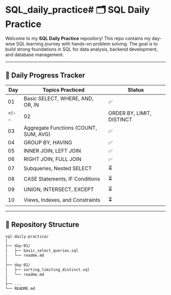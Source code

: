 # SQL_daily_practice# 🗂️ SQL Daily Practice

Welcome to my **SQL Daily Practice** repository! This repo contains my day-wise SQL learning journey with hands-on problem solving. The goal is to build strong foundations in SQL for data analysis, backend development, and database management.

---

## 📅 Daily Progress Tracker

| Day | Topics Practiced                         | Status |
|-----|------------------------------------------|--------|
| 01  | Basic SELECT, WHERE, AND, OR, IN         | ✅     |
<!-- | 02  | ORDER BY, LIMIT, DISTINCT           | ✅     |
| 03  | Aggregate Functions (COUNT, SUM, AVG)    | ✅     |
| 04  | GROUP BY, HAVING                         | ✅     |
| 05  | INNER JOIN, LEFT JOIN                    | ✅     |
| 06  | RIGHT JOIN, FULL JOIN                    | ✅     |
| 07  | Subqueries, Nested SELECT                | ⏳     |
| 08  | CASE Statements, IF Conditions           | ⏳     |
| 09  | UNION, INTERSECT, EXCEPT                 | ⏳     |
| 10  | Views, Indexes, and Constraints          | ⏳     | -->

---

## 📁 Repository Structure

```bash
sql-daily-practice/
│
├── day-01/
│   ├── basic_select_queries.sql
│   └── readme.md
│
├── day-02/
│   ├── sorting_limiting_distinct.sql
│   └── readme.md
│
├── ...
└── README.md
